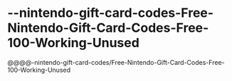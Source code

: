 # --nintendo-gift-card-codes-Free-Nintendo-Gift-Card-Codes-Free-100-Working-Unused
@@@@-nintendo-gift-card-codes/Free-Nintendo-Gift-Card-Codes-Free-100-Working-Unused
